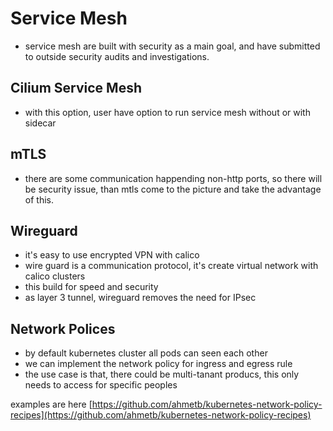 # Service Mesh

- service mesh are built with security as a main goal, and have submitted to outside security audits and investigations.

## Cilium Service Mesh

- with this option, user have option to run service mesh without or with sidecar

## mTLS

- there are some communication happending non-http ports, so there will be security issue, than mtls come to the picture and take the advantage of this.

## Wireguard

- it's easy to use encrypted VPN with calico
- wire guard is a communication protocol, it's create virtual network with calico clusters
- this build for speed and security
- as layer 3 tunnel, wireguard removes the need for IPsec

## Network Polices

- by default kubernetes cluster all pods can seen each other
- we can implement the network policy for ingress and egress rule
- the use case is that, there could be multi-tanant producs, this only needs to access for specific peoples

examples are here [https://github.com/ahmetb/kubernetes-network-policy-recipes](https://github.com/ahmetb/kubernetes-network-policy-recipes)
